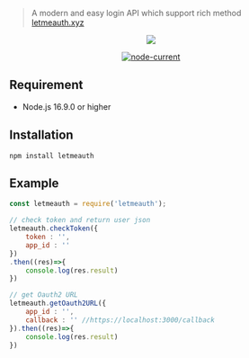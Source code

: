 > A modern and easy login API which support rich method [letmeauth.xyz](https://letmeauth.xyz) 
<div align="center">
  <p>
    <a href="https://www.npmjs.com/package/letmeauth" target="_blank"><img src="https://nodei.co/npm/letmeauth.png?downloads=true&downloadRank=true&stars=true"></a>
  </p>
  <p>
  <a href="https://nodejs.org/" target="_blank"><img alt="node-current" src="https://img.shields.io/node/v/letmeauth?logo=node.js&logoColor=white&style=flat-square"></a></p>
  </div>

## Requirement
- Node.js 16.9.0 or higher

## Installation
```npm
npm install letmeauth
```
## Example
```js
const letmeauth = require('letmeauth');

// check token and return user json
letmeauth.checkToken({ 
    token : '',
    app_id : ''  
})
.then((res)=>{
    console.log(res.result)
})

// get Oauth2 URL
letmeauth.getOauth2URL({
    app_id : '',
    callback : '' //https://localhost:3000/callback
}).then((res)=>{
    console.log(res.result)
})

```